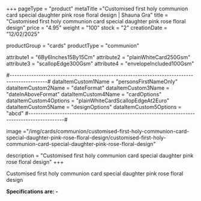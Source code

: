 +++
pageType = "product"
metaTitle ="Customised first holy communion card special daughter pink rose floral design | Shauna Gra"
title = "Customised first holy communion card special daughter pink rose floral design"
price = "4.95"
weight = "100"
stock = "2"
creationDate = "12/02/2025"

productGroup = "cards"
productType = "communion"

 
attribute1 = "6By6Inches15By15Cm" 
attribute2 = "plainWhiteCard250Gsm" 
attribute3 = "scallopEdge300Gsm" 
attribute4 = "envelopeIncluded100Gsm"

#---------------------------------------------------------------------------------------------#
dataItemCustom1Name = "personsFirstNameOnly"
dataItemCustom2Name = "dateFormat"
dataItemCustom3Name = "dateInAboveFormat"
dataItemCustom4Name = "cardOptions"
dataItemCustom4Options = "plainWhiteCardScallopEdgeAt2Euro"
dataItemCustom5Name = "designOptions"
dataItemCustom5Options = "abcd"
#---------------------------------------------------------------------------------------------#
 
 
image ="/img/cards/communion/customised-first-holy-communion-card-special-daughter-pink-rose-floral-design/customised-first-holy-communion-card-special-daughter-pink-rose-floral-design"
 
description = "Customised first holy communion card special daughter pink rose floral design"
+++

Customised first holy communion card special daughter pink rose floral design

**Specifications are: -**
